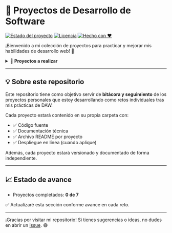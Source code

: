 # 📂 Proyectos de Desarrollo de Software

[![Estado del proyecto](https://img.shields.io/badge/Estado-Activo-brightgreen)](https://github.com/TU_USUARIO/TU_REPO)
[![Licencia](https://img.shields.io/badge/Licencia-MIT-blue)](LICENSE)
[![Hecho con ❤️](https://img.shields.io/badge/Made%20with-%E2%9D%A4-red)](#)

¡Bienvenido a mi colección de proyectos para practicar y mejorar mis habilidades de desarrollo web! 🚀

<details>
  <summary>📌 <strong>Proyectos a realizar</strong></summary>

1. ✅ [ToDo List con autenticación](./ToDo-List)
2. 📝 **Blog personal** con comentarios
3. 📊 **Dashboard financiero** con gráficas
4. 🔐 **API RESTful** con JWT
5. 🗂️ **Clon sencillo de Trello**
6. 🛒 **Marketplace** con integración de pagos
7. 💬 **Sistema de chat** en tiempo real

</details>

---

## 💡 Sobre este repositorio

Este repositorio tiene como objetivo servir de **bitácora y seguimiento** de los proyectos personales que estoy desarrollando como retos individuales tras mis prácticas de DAW.

Cada proyecto estará contenido en su propia carpeta con:

- ✅ Código fuente
- ✅ Documentación técnica
- ✅ Archivo README por proyecto
- ✅ Despliegue en línea (cuando aplique)

Además, cada proyecto estará versionado y documentado de forma independiente.

---

## 📈 Estado de avance

- Proyectos completados: **0 de 7**

✅ Actualizaré esta sección conforme avance en cada reto.

---

¡Gracias por visitar mi repositorio! Si tienes sugerencias o ideas, no dudes en abrir un [issue](https://github.com/TU_USUARIO/TU_REPO/issues). 😄
